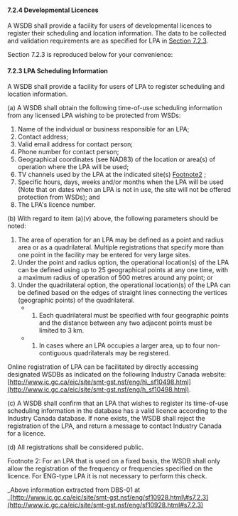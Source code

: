 #### 7.2.4 Developmental Licences

A WSDB shall provide a facility for users of developmental licences to register their scheduling and location information. The data to be collected and validation requirements are as specified for LPA in [Section 7.2.3](http://www.ic.gc.ca/eic/site/smt-gst.nsf/eng/sf10928.html#s7.2.3).

Section 7.2.3 is reproduced below for your convenience:

#### 7.2.3 LPA Scheduling Information

A WSDB shall provide a facility for users of LPA to register scheduling and location information.

\(a\) A WSDB shall obtain the following time-of-use scheduling information from any licensed LPA wishing to be protected from WSDs:

1. Name of the individual or business responsible for an LPA;
2. Contact address;
3. Valid email address for contact person;
4. Phone number for contact person;
5. Geographical coordinates \(see NAD83\) of the location or area\(s\) of operation where the LPA will be used;
6. TV channels used by the LPA at the indicated site\(s\)
   [Footnote2](http://www.ic.gc.ca/eic/site/smt-gst.nsf/eng/sf10928.html#fn2)
   ;
7. Specific hours, days, weeks and/or months when the LPA will be used \(Note that on dates when an LPA is not in use, the site will not be offered protection from WSDs\); and
8. The LPA's licence number.

\(b\) With regard to item \(a\)\(v\) above, the following parameters should be noted:

1. The area of operation for an LPA may be defined as a point and radius area or as a quadrilateral. Multiple registrations that specify more than one point in the facility may be entered for very large sites.
2. Under the point and radius option, the operational location\(s\) of the LPA can be defined using up to 25 geographical points at any one time, with a maximum radius of operation of 500 metres around any point; or
3. Under the quadrilateral option, the operational location\(s\) of the LPA can be defined based on the edges of straight lines connecting the vertices \(geographic points\) of the quadrilateral.
   * 1. Each quadrilateral must be specified with four geographic points and the distance between any two adjacent points must be limited to 3 km.
   * 1. In cases where an LPA occupies a larger area, up to four non-contiguous quadrilaterals may be registered.

Online registration of LPA can be facilitated by directly accessing designated WSDBs as indicated on the following Industry Canada website:[http://www.ic.gc.ca/eic/site/smt-gst.nsf/eng/h\_sf10498.html](http://www.ic.gc.ca/eic/site/smt-gst.nsf/eng/h_sf10498.html).

\(c\) A WSDB shall confirm that an LPA that wishes to register its time-of-use scheduling information in the database has a valid licence according to the Industry Canada database. If none exists, the WSDB shall reject the registration of the LPA, and return a message to contact Industry Canada for a licence.

\(d\) All registrations shall be considered public.



Footnote 2: For an LPA that is used on a fixed basis, the WSDB shall only allow the registration of the frequency or frequencies specified on the licence. For ENG-type LPA it is not necessary to perform this check.

_Above information extracted from DBS-01 at _[http://www.ic.gc.ca/eic/site/smt-gst.nsf/eng/sf10928.html\#s7.2.3](http://www.ic.gc.ca/eic/site/smt-gst.nsf/eng/sf10928.html#s7.2.3)

